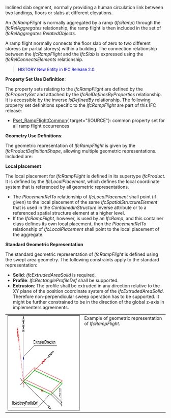 ﻿Inclined slab segment, normally providing a human circulation link between two landings, floors or slabs at different elevations.

An _IfcRampFlight_ is normally aggregated by a ramp (_IfcRamp_) through the _IfcRelAggregates_ relationship, the ramp flight is then included in the set of _IfcRelAggregates.RelatedObjects_.

A ramp flight normally connects the floor slab of zero to two different storeys (or partial storeys) within a building. The connection relationship between the _IfcRampFlight_ and the _IfcSlab_ is expressed using the _IfcRelConnectsElements_ relationship.

> <font color="#0000FF" size="-1">HISTORY New Entity in IFC
		Release 2.0.</font>

****Property Set Use Definition****:

The property sets relating to the _IfcRampFlight_ are defined by the _IfcPropertySet_ and attached by the _IfcRelDefinesByProperties_ relationship. It is accessible by the inverse _IsDefinedBy_ relationship. The following property set definitions specific to the _IfcRampFlight_ are part of this IFC release:

* [Pset_RampFlightCommon](../../psd/IfcSharedBldgElements/Pset_RampFlightCommon.xml){ target="SOURCE"}: common property set for all ramp flight occurrences

****Geometry Use Definitions****:

The geometric representation of _IfcRampFlight_ is given by the _IfcProductDefinitionShape_, allowing multiple geometric representations. Included are:

**Local placement**

The local placement for _IfcRampFlight_ is defined in its supertype _IfcProduct_. It is defined by the _IfcLocalPlacement_, which defines the local coordinate system that is referenced by all geometric representations.

* The _PlacementRelTo_ relationship of _IfcLocalPlacement_ shall point (if given) to the local placement of the same _IfcSpatialStructureElement_ that is used in the _ContainedInStructure_ inverse attribute or to a referenced spatial structure element at a higher level.
* If the _IfcRampFlight_, however, is used by an _IfcRamp_, and this container class defines its own local placement, then the _PlacementRelTo_ relationship of _IfcLocalPlacement_ shall point to the local placement of the aggregate.

**Standard Geometric Representation**

The standard geometric representation of _IfcRampFlight_ is defined using the swept area geometry. The following constraints apply to the standard representation:

* **Solid**: _IfcExtrudedAreaSolid_ is required,
* **Profile**: _IfcRectangleProfileDef_ shall be supported. 
* **Extrusion**: The profile shall be extruded in any direction relative to the XY plane of the position coordinate system of the _IfcExtrudedAreaSolid_. Therefore non-perpendicular sweep operation has to be supported. It might be further constrained to be in the direction of the global z-axis in implementers agreements. 

<table cellpadding="2" cellspacing="2"> 
		<tr valign="TOP"> 
		  <td valign="TOP" align="LEFT"><a href="drawings/IfcRampFlight-Layout1.dwf"><img src="figures/ifcrampflight-layout1.gif" alt="fig1" width="393" height="299" border="0"></a></td> 
		  <td valign="TOP" align="LEFT">Example of geometric representation of
			 <i>IfcRampFlight</i>.</td> 
		</tr> 
	 </table>
